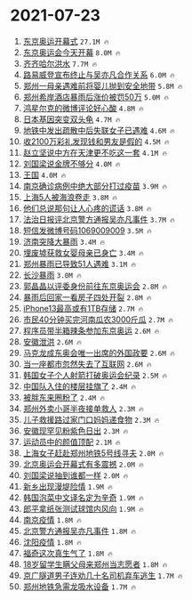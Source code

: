 # 2021-07-23

1. [东京奥运开幕式](https://s.weibo.com/weibo?q=%23%E4%B8%9C%E4%BA%AC%E5%A5%A5%E8%BF%90%E5%BC%80%E5%B9%95%E5%BC%8F%23&Refer=top) `27.1M 🔥`
1. [东京奥运会今天开幕](https://s.weibo.com/weibo?q=%23%E4%B8%9C%E4%BA%AC%E5%A5%A5%E8%BF%90%E4%BC%9A%E4%BB%8A%E5%A4%A9%E5%BC%80%E5%B9%95%23&Refer=top) `8.0M 🔥`
1. [齐齐哈尔洪水](https://s.weibo.com/weibo?q=%23%E9%BD%90%E9%BD%90%E5%93%88%E5%B0%94%E6%B4%AA%E6%B0%B4%23&Refer=top) `7.7M 🔥`
1. [路易威登宣布终止与吴亦凡合作关系](https://s.weibo.com/weibo?q=%23%E8%B7%AF%E6%98%93%E5%A8%81%E7%99%BB%E5%AE%A3%E5%B8%83%E7%BB%88%E6%AD%A2%E4%B8%8E%E5%90%B4%E4%BA%A6%E5%87%A1%E5%90%88%E4%BD%9C%E5%85%B3%E7%B3%BB%23&Refer=top) `6.0M 🔥`
1. [郑州一母亲遇难前将婴儿抛到安全地带](https://s.weibo.com/weibo?q=%23%E9%83%91%E5%B7%9E%E4%B8%80%E6%AF%8D%E4%BA%B2%E9%81%87%E9%9A%BE%E5%89%8D%E5%B0%86%E5%A9%B4%E5%84%BF%E6%8A%9B%E5%88%B0%E5%AE%89%E5%85%A8%E5%9C%B0%E5%B8%A6%23&Refer=top) `5.8M 🔥`
1. [郑州希岸酒店暴雨后涨价被罚50万](https://s.weibo.com/weibo?q=%23%E9%83%91%E5%B7%9E%E5%B8%8C%E5%B2%B8%E9%85%92%E5%BA%97%E6%9A%B4%E9%9B%A8%E5%90%8E%E6%B6%A8%E4%BB%B7%E8%A2%AB%E7%BD%9A50%E4%B8%87%23&Refer=top) `5.0M 🔥`
1. [鸿星尔克的微博评论好心酸](https://s.weibo.com/weibo?q=%23%E9%B8%BF%E6%98%9F%E5%B0%94%E5%85%8B%E7%9A%84%E5%BE%AE%E5%8D%9A%E8%AF%84%E8%AE%BA%E5%A5%BD%E5%BF%83%E9%85%B8%23&Refer=top) `4.8M 🔥`
1. [日本基因突变双头龟](https://s.weibo.com/weibo?q=%23%E6%97%A5%E6%9C%AC%E5%9F%BA%E5%9B%A0%E7%AA%81%E5%8F%98%E5%8F%8C%E5%A4%B4%E9%BE%9F%23&Refer=top) `4.7M 🔥`
1. [地铁中发出疏散中后失联女子已遇难](https://s.weibo.com/weibo?q=%23%E5%9C%B0%E9%93%81%E4%B8%AD%E5%8F%91%E5%87%BA%E7%96%8F%E6%95%A3%E4%B8%AD%E5%90%8E%E5%A4%B1%E8%81%94%E5%A5%B3%E5%AD%90%E5%B7%B2%E9%81%87%E9%9A%BE%23&Refer=top) `4.6M 🔥`
1. [收2100万彩礼发现钱和男友是假的](https://s.weibo.com/weibo?q=%23%E6%94%B62100%E4%B8%87%E5%BD%A9%E7%A4%BC%E5%8F%91%E7%8E%B0%E9%92%B1%E5%92%8C%E7%94%B7%E5%8F%8B%E6%98%AF%E5%81%87%E7%9A%84%23&Refer=top) `4.5M 🔥`
1. [赵立坚说中方在天津更不吃这一套](https://s.weibo.com/weibo?q=%23%E8%B5%B5%E7%AB%8B%E5%9D%9A%E8%AF%B4%E4%B8%AD%E6%96%B9%E5%9C%A8%E5%A4%A9%E6%B4%A5%E6%9B%B4%E4%B8%8D%E5%90%83%E8%BF%99%E4%B8%80%E5%A5%97%23&Refer=top) `4.1M 🔥`
1. [刘国梁说金牌不够分](https://s.weibo.com/weibo?q=%23%E5%88%98%E5%9B%BD%E6%A2%81%E8%AF%B4%E9%87%91%E7%89%8C%E4%B8%8D%E5%A4%9F%E5%88%86%23&Refer=top) `4.0M 🔥`
1. [王国](https://s.weibo.com/weibo?q=%E7%8E%8B%E5%9B%BD&Refer=top) `4.0M 🔥`
1. [南京确诊病例中绝大部分打过疫苗](https://s.weibo.com/weibo?q=%23%E5%8D%97%E4%BA%AC%E7%A1%AE%E8%AF%8A%E7%97%85%E4%BE%8B%E4%B8%AD%E7%BB%9D%E5%A4%A7%E9%83%A8%E5%88%86%E6%89%93%E8%BF%87%E7%96%AB%E8%8B%97%23&Refer=top) `3.9M 🔥`
1. [上海5人被海浪卷走](https://s.weibo.com/weibo?q=%23%E4%B8%8A%E6%B5%B75%E4%BA%BA%E8%A2%AB%E6%B5%B7%E6%B5%AA%E5%8D%B7%E8%B5%B0%23&Refer=top) `3.8M 🔥`
1. [他们总说那句让人心疼的谎话](https://s.weibo.com/weibo?q=%23%E4%BB%96%E4%BB%AC%E6%80%BB%E8%AF%B4%E9%82%A3%E5%8F%A5%E8%AE%A9%E4%BA%BA%E5%BF%83%E7%96%BC%E7%9A%84%E8%B0%8E%E8%AF%9D%23&Refer=top) `3.8M 🔥`
1. [法治日报评北京警方通报吴亦凡事件](https://s.weibo.com/weibo?q=%23%E6%B3%95%E6%B2%BB%E6%97%A5%E6%8A%A5%E8%AF%84%E5%8C%97%E4%BA%AC%E8%AD%A6%E6%96%B9%E9%80%9A%E6%8A%A5%E5%90%B4%E4%BA%A6%E5%87%A1%E4%BA%8B%E4%BB%B6%23&Refer=top) `3.7M 🔥`
1. [短信发微博号码1069009009](https://s.weibo.com/weibo?q=%E7%9F%AD%E4%BF%A1%E5%8F%91%E5%BE%AE%E5%8D%9A%E5%8F%B7%E7%A0%811069009009&Refer=top) `3.5M 🔥`
1. [济南突降大暴雨](https://s.weibo.com/weibo?q=%23%E6%B5%8E%E5%8D%97%E7%AA%81%E9%99%8D%E5%A4%A7%E6%9A%B4%E9%9B%A8%23&Refer=top) `3.4M 🔥`
1. [埋废墟获救女婴母亲已身亡](https://s.weibo.com/weibo?q=%23%E5%9F%8B%E5%BA%9F%E5%A2%9F%E8%8E%B7%E6%95%91%E5%A5%B3%E5%A9%B4%E6%AF%8D%E4%BA%B2%E5%B7%B2%E8%BA%AB%E4%BA%A1%23&Refer=top) `3.4M 🔥`
1. [郑州暴雨已导致51人遇难](https://s.weibo.com/weibo?q=%23%E9%83%91%E5%B7%9E%E6%9A%B4%E9%9B%A8%E5%B7%B2%E5%AF%BC%E8%87%B451%E4%BA%BA%E9%81%87%E9%9A%BE%23&Refer=top) `3.1M 🔥`
1. [长沙暴雨](https://s.weibo.com/weibo?q=%E9%95%BF%E6%B2%99%E6%9A%B4%E9%9B%A8&Refer=top) `3.0M 🔥`
1. [郭晶晶以评委身份前往东京奥运会](https://s.weibo.com/weibo?q=%23%E9%83%AD%E6%99%B6%E6%99%B6%E4%BB%A5%E8%AF%84%E5%A7%94%E8%BA%AB%E4%BB%BD%E5%89%8D%E5%BE%80%E4%B8%9C%E4%BA%AC%E5%A5%A5%E8%BF%90%E4%BC%9A%23&Refer=top) `2.8M 🔥`
1. [暴雨后回家一看房子四处开裂](https://s.weibo.com/weibo?q=%23%E6%9A%B4%E9%9B%A8%E5%90%8E%E5%9B%9E%E5%AE%B6%E4%B8%80%E7%9C%8B%E6%88%BF%E5%AD%90%E5%9B%9B%E5%A4%84%E5%BC%80%E8%A3%82%23&Refer=top) `2.8M 🔥`
1. [iPhone13最高或有1TB存储](https://s.weibo.com/weibo?q=%23iPhone13%E6%9C%80%E9%AB%98%E6%88%96%E6%9C%891TB%E5%AD%98%E5%82%A8%23&Refer=top) `2.7M 🔥`
1. [市民40分钟买完河南瓜农3000斤瓜](https://s.weibo.com/weibo?q=%23%E5%B8%82%E6%B0%9140%E5%88%86%E9%92%9F%E4%B9%B0%E5%AE%8C%E6%B2%B3%E5%8D%97%E7%93%9C%E5%86%9C3000%E6%96%A4%E7%93%9C%23&Refer=top) `2.7M 🔥`
1. [程序员带半箱辣条参加东京奥运](https://s.weibo.com/weibo?q=%23%E7%A8%8B%E5%BA%8F%E5%91%98%E5%B8%A6%E5%8D%8A%E7%AE%B1%E8%BE%A3%E6%9D%A1%E5%8F%82%E5%8A%A0%E4%B8%9C%E4%BA%AC%E5%A5%A5%E8%BF%90%23&Refer=top) `2.6M 🔥`
1. [安徽泄洪](https://s.weibo.com/weibo?q=%23%E5%AE%89%E5%BE%BD%E6%B3%84%E6%B4%AA%23&Refer=top) `2.6M 🔥`
1. [马克龙成东奥会唯一出席的外国政要](https://s.weibo.com/weibo?q=%23%E9%A9%AC%E5%85%8B%E9%BE%99%E6%88%90%E4%B8%9C%E5%A5%A5%E4%BC%9A%E5%94%AF%E4%B8%80%E5%87%BA%E5%B8%AD%E7%9A%84%E5%A4%96%E5%9B%BD%E6%94%BF%E8%A6%81%23&Refer=top) `2.6M 🔥`
1. [当一座都市忽然失去了互联网](https://s.weibo.com/weibo?q=%23%E5%BD%93%E4%B8%80%E5%BA%A7%E9%83%BD%E5%B8%82%E5%BF%BD%E7%84%B6%E5%A4%B1%E5%8E%BB%E4%BA%86%E4%BA%92%E8%81%94%E7%BD%91%23&Refer=top) `2.6M 🔥`
1. [韩国女子个人射箭打破奥运会纪录](https://s.weibo.com/weibo?q=%23%E9%9F%A9%E5%9B%BD%E5%A5%B3%E5%AD%90%E4%B8%AA%E4%BA%BA%E5%B0%84%E7%AE%AD%E6%89%93%E7%A0%B4%E5%A5%A5%E8%BF%90%E4%BC%9A%E7%BA%AA%E5%BD%95%23&Refer=top) `2.5M 🔥`
1. [中国队入住的楼层挂旗了](https://s.weibo.com/weibo?q=%23%E4%B8%AD%E5%9B%BD%E9%98%9F%E5%85%A5%E4%BD%8F%E7%9A%84%E6%A5%BC%E5%B1%82%E6%8C%82%E6%97%97%E4%BA%86%23&Refer=top) `2.4M 🔥`
1. [被胖东来圈粉了](https://s.weibo.com/weibo?q=%23%E8%A2%AB%E8%83%96%E4%B8%9C%E6%9D%A5%E5%9C%88%E7%B2%89%E4%BA%86%23&Refer=top) `2.4M 🔥`
1. [郑州外卖小哥半夜接单救人](https://s.weibo.com/weibo?q=%23%E9%83%91%E5%B7%9E%E5%A4%96%E5%8D%96%E5%B0%8F%E5%93%A5%E5%8D%8A%E5%A4%9C%E6%8E%A5%E5%8D%95%E6%95%91%E4%BA%BA%23&Refer=top) `2.3M 🔥`
1. [儿子救援路过家门口妈妈递食物](https://s.weibo.com/weibo?q=%23%E5%84%BF%E5%AD%90%E6%95%91%E6%8F%B4%E8%B7%AF%E8%BF%87%E5%AE%B6%E9%97%A8%E5%8F%A3%E5%A6%88%E5%A6%88%E9%80%92%E9%A3%9F%E7%89%A9%23&Refer=top) `2.3M 🔥`
1. [安徽现罕见粉紫色日出](https://s.weibo.com/weibo?q=%23%E5%AE%89%E5%BE%BD%E7%8E%B0%E7%BD%95%E8%A7%81%E7%B2%89%E7%B4%AB%E8%89%B2%E6%97%A5%E5%87%BA%23&Refer=top) `2.3M 🔥`
1. [运动员中的颜值顶配](https://s.weibo.com/weibo?q=%23%E8%BF%90%E5%8A%A8%E5%91%98%E4%B8%AD%E7%9A%84%E9%A2%9C%E5%80%BC%E9%A1%B6%E9%85%8D%23&Refer=top) `2.1M 🔥`
1. [上海女子赶赴郑州地铁5号线寻夫](https://s.weibo.com/weibo?q=%23%E4%B8%8A%E6%B5%B7%E5%A5%B3%E5%AD%90%E8%B5%B6%E8%B5%B4%E9%83%91%E5%B7%9E%E5%9C%B0%E9%93%815%E5%8F%B7%E7%BA%BF%E5%AF%BB%E5%A4%AB%23&Refer=top) `2.0M 🔥`
1. [北京奥运会开幕式有多震撼](https://s.weibo.com/weibo?q=%23%E5%8C%97%E4%BA%AC%E5%A5%A5%E8%BF%90%E4%BC%9A%E5%BC%80%E5%B9%95%E5%BC%8F%E6%9C%89%E5%A4%9A%E9%9C%87%E6%92%BC%23&Refer=top) `2.0M 🔥`
1. [刘国梁说抽到谁都一样](https://s.weibo.com/weibo?q=%23%E5%88%98%E5%9B%BD%E6%A2%81%E8%AF%B4%E6%8A%BD%E5%88%B0%E8%B0%81%E9%83%BD%E4%B8%80%E6%A0%B7%23&Refer=top) `2.0M 🔥`
1. [新乡出现漫堤险情](https://s.weibo.com/weibo?q=%23%E6%96%B0%E4%B9%A1%E5%87%BA%E7%8E%B0%E6%BC%AB%E5%A0%A4%E9%99%A9%E6%83%85%23&Refer=top) `1.9M 🔥`
1. [韩国泡菜中文译名定为辛奇](https://s.weibo.com/weibo?q=%23%E9%9F%A9%E5%9B%BD%E6%B3%A1%E8%8F%9C%E4%B8%AD%E6%96%87%E8%AF%91%E5%90%8D%E5%AE%9A%E4%B8%BA%E8%BE%9B%E5%A5%87%23&Refer=top) `1.9M 🔥`
1. [郎平拿纸张测试球馆内风向](https://s.weibo.com/weibo?q=%23%E9%83%8E%E5%B9%B3%E6%8B%BF%E7%BA%B8%E5%BC%A0%E6%B5%8B%E8%AF%95%E7%90%83%E9%A6%86%E5%86%85%E9%A3%8E%E5%90%91%23&Refer=top) `1.9M 🔥`
1. [南京疫情](https://s.weibo.com/weibo?q=%23%E5%8D%97%E4%BA%AC%E7%96%AB%E6%83%85%23&Refer=top) `1.8M 🔥`
1. [北京警方通报吴亦凡事件](https://s.weibo.com/weibo?q=%23%E5%8C%97%E4%BA%AC%E8%AD%A6%E6%96%B9%E9%80%9A%E6%8A%A5%E5%90%B4%E4%BA%A6%E5%87%A1%E4%BA%8B%E4%BB%B6%23&Refer=top) `1.8M 🔥`
1. [沈阳疫情](https://s.weibo.com/weibo?q=%E6%B2%88%E9%98%B3%E7%96%AB%E6%83%85&Refer=top) `1.8M 🔥`
1. [福奇这次真生气了](https://s.weibo.com/weibo?q=%23%E7%A6%8F%E5%A5%87%E8%BF%99%E6%AC%A1%E7%9C%9F%E7%94%9F%E6%B0%94%E4%BA%86%23&Refer=top) `1.8M 🔥`
1. [18岁留学生瞒父母来郑州当志愿者](https://s.weibo.com/weibo?q=%2318%E5%B2%81%E7%95%99%E5%AD%A6%E7%94%9F%E7%9E%92%E7%88%B6%E6%AF%8D%E6%9D%A5%E9%83%91%E5%B7%9E%E5%BD%93%E5%BF%97%E6%84%BF%E8%80%85%23&Refer=top) `1.8M 🔥`
1. [京广隧道男子连劝几十名司机弃车逃生](https://s.weibo.com/weibo?q=%23%E4%BA%AC%E5%B9%BF%E9%9A%A7%E9%81%93%E7%94%B7%E5%AD%90%E8%BF%9E%E5%8A%9D%E5%87%A0%E5%8D%81%E5%90%8D%E5%8F%B8%E6%9C%BA%E5%BC%83%E8%BD%A6%E9%80%83%E7%94%9F%23&Refer=top) `1.7M 🔥`
1. [郑州地铁急需龙吸水设备](https://s.weibo.com/weibo?q=%23%E9%83%91%E5%B7%9E%E5%9C%B0%E9%93%81%E6%80%A5%E9%9C%80%E9%BE%99%E5%90%B8%E6%B0%B4%E8%AE%BE%E5%A4%87%23&Refer=top) `1.7M 🔥`
